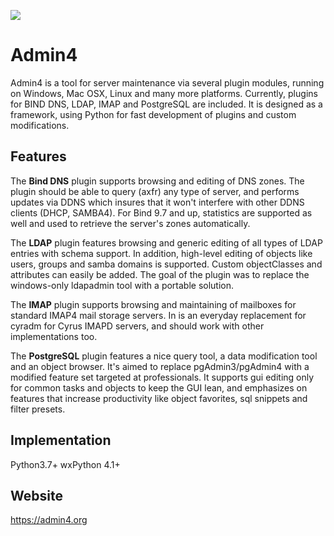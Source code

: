 
![](Admin4.ico)

# Admin4

Admin4 is a tool for server maintenance via several plugin modules, running on Windows,
Mac OSX, Linux and many more platforms. Currently, plugins for BIND DNS, LDAP, IMAP 
and PostgreSQL are included. It is designed as a framework, using Python 
for fast development of plugins and custom modifications.


## Features

The **Bind DNS** plugin supports browsing and editing of DNS zones. 
The plugin should be able to query (axfr) any type of server, and 
performs updates via DDNS which insures that it won't interfere with other
DDNS clients (DHCP, SAMBA4). For Bind 9.7 and up, statistics are supported
as well and used to retrieve the server's zones automatically.

The **LDAP** plugin features browsing and generic editing of all types of 
LDAP entries with schema support. In addition, high-level editing of objects
like users, groups and samba domains is supported. Custom objectClasses and attributes
can easily be added. The goal of the plugin was to replace the
windows-only ldapadmin tool with a portable solution.

The **IMAP** plugin supports browsing and maintaining of mailboxes
for standard IMAP4 mail storage servers. In is an everyday replacement
for cyradm for Cyrus IMAPD servers, and should work with other implementations too.

The **PostgreSQL** plugin features a nice query tool, a data modification tool
and an object browser. It's aimed to replace pgAdmin3/pgAdmin4 with a modified feature
set targeted at professionals. It supports gui editing only for common tasks
and objects to keep the GUI lean, and emphasizes on features that increase productivity
like object favorites, sql snippets and filter presets. 

## Implementation

Python3.7+
wxPython 4.1+

## Website

https://admin4.org


